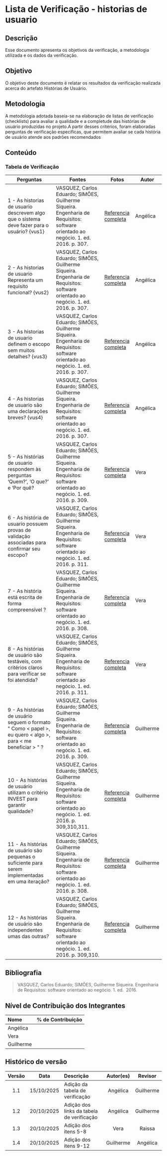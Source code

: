 # Lista de Verificação - historias de usuario
## Descrição
 Esse documento apresenta os objetivos da verificação, a metodologia utilizada e os dados da verificação. 
## Objetivo
O objetivo deste documento é relatar os resultados da verificação realizada acerca do artefato Histórias de Usuário.
## Metodologia
A metodologia adotada baseia-se na elaboração de listas de verificação (checklists) para avaliar a qualidade e a completude das histórias de usuário produzidas no projeto.A partir desses critérios, foram elaboradas perguntas de verificação específicas, que permitem avaliar se cada história de usuário atende aos padrões recomendados

## Conteúdo

### Tabela de Verificação
| Perguntas                                                                                       | Fontes                                                                                                                              | Fotos                                                                                                                                    | Autor    | 
|-------------------------------------------------------------------------------------------------|-------------------------------------------------------------------------------------------------------------------------------------|------------------------------------------------------------------------------------------------------------------------------------------|----------|
| 1 - As historias de usuario descrevem algo que o sistema deve fazer para o usuário? {vus1}      | VASQUEZ, Carlos Eduardo; SIMÕES, Guilherme Siqueira. Engenharia de Requisitos: software orientado ao negócio. 1. ed.  2016. p. 307. | [Referencia completa](../../00_assets/pdfs/verificacao/modelagem/historia_de_usuario/Angelica/1-Inspecao-HistoriadeusuariosdoGrupo3.png) | Angélica |
| 2 - As historias de usuario Representa um requisito funcional? {vus2}                           | VASQUEZ, Carlos Eduardo; SIMÕES, Guilherme Siqueira. Engenharia de Requisitos: software orientado ao negócio. 1. ed.  2016. p. 307. | [Referencia completa](../../00_assets/pdfs/verificacao/modelagem/historia_de_usuario/Angelica/2-Inspecao-HistoriadeusuariosdoGrupo3.png) | Angélica |
| 3 - As historias de usuario definem o escopo sem muitos detalhes? {vus3}                        | VASQUEZ, Carlos Eduardo; SIMÕES, Guilherme Siqueira. Engenharia de Requisitos: software orientado ao negócio. 1. ed.  2016. p. 307. | [Referencia completa](../../00_assets/pdfs/verificacao/modelagem/historia_de_usuario/Angelica/3-Inspecao-HistoriadeusuariosdoGrupo3.png) | Angélica |
| 4 - As historias de usuario são uma declarações breves?   {vus4}                                | VASQUEZ, Carlos Eduardo; SIMÕES, Guilherme Siqueira. Engenharia de Requisitos: software orientado ao negócio. 1. ed.  2016. p. 307. | [Referencia completa](../../00_assets/pdfs/verificacao/modelagem/historia_de_usuario/Angelica/4-Inspecao-HistoriadeusuariosdoGrupo3.png) | Angélica |
| 5 - As histórias de usuario respondem às perguntas ‘Quem?’, ‘O que?’ e ‘Por quê?                | VASQUEZ, Carlos Eduardo; SIMÕES, Guilherme Siqueira. Engenharia de Requisitos: software orientado ao negócio. 1. ed.  2016. p. 309. | [Referencia completa](../../00_assets/images/historia_usuario/HistoriaUsuario1.png)                                                      | Vera     |           
| 6 - As história  de usuario possuem provas de validação associadas para confirmar seu escopo?   | VASQUEZ, Carlos Eduardo; SIMÕES, Guilherme Siqueira. Engenharia de Requisitos: software orientado ao negócio. 1. ed.  2016. p. 311. | [Referencia completa](../../00_assets/images/historia_usuario/HistoriaUsuario2.png)                                                      | Vera     |
| 7 - As história está escrita de forma compreensível ?                                           | VASQUEZ, Carlos Eduardo; SIMÕES, Guilherme Siqueira. Engenharia de Requisitos: software orientado ao negócio. 1. ed.  2016. p. 308. | [Referencia completa](../../00_assets/images/historia_usuario/HistoriaUsuario3.png)                                                      | Vera     |
| 8 - As histórias de usuário são testáveis, com critérios claros para verificar se foi atendida? | VASQUEZ, Carlos Eduardo; SIMÕES, Guilherme Siqueira. Engenharia de Requisitos: software orientado ao negócio. 1. ed.  2016. p. 311. | [Referencia completa](../../00_assets/images/historia_usuario/HistoriaUsuario4.png)                                                      | Vera     | 
| 9 - As histórias de usuário seguem o formato " Como < papel >, eu quero < algo >, para < me beneficiar > " ? | VASQUEZ, Carlos Eduardo; SIMÕES, Guilherme Siqueira. Engenharia de Requisitos: software orientado ao negócio. 1. ed.  2016. p. 309. | [Referencia completa](../../00_assets/images/historia_usuario/HistoriaUsuario09.png)                                                      | Guilherme     |    
| 10 - As histórias de usuário utilizam o critério INVEST para garantir qualidade? | VASQUEZ, Carlos Eduardo; SIMÕES, Guilherme Siqueira. Engenharia de Requisitos: software orientado ao negócio. 1. ed.  2016. p. 309,310,311. | [Referencia completa](../../00_assets/images/historia_usuario/HistoriaUsuario06.png)                                                      | Guilherme     |   
| 11 - As histórias de usuário são pequenas o suficiente para serem implementadas em uma iteração?| VASQUEZ, Carlos Eduardo; SIMÕES, Guilherme Siqueira. Engenharia de Requisitos: software orientado ao negócio. 1. ed.  2016. p. 308. | [Referencia completa](../../00_assets/images/historia_usuario/HistoriaUsuario07.png)                                                      | Guilherme     |   
| 12 - As histórias de usuário são independentes umas das outras? | VASQUEZ, Carlos Eduardo; SIMÕES, Guilherme Siqueira. Engenharia de Requisitos: software orientado ao negócio. 1. ed.  2016. p. 309,310. | [Referencia completa](../../00_assets/images/historia_usuario/HistoriaUsuario08.png)                                                      | Guilherme     |    
 
## Bibliografia
> VASQUEZ, Carlos Eduardo; SIMÕES, Guilherme Siqueira. Engenharia de Requisitos: software orientado ao negócio. 1. ed.  2016.

## Nível de Contribuição dos Integrantes

| Nome     | % de Contribuição  |
|:---------|:------------------:|
| Angélica |                    |
|Vera      |                    |
|Guilherme |                    |

## Histórico de versão

| Versão |    Data    | Descrição                                 | Autor(es) |  Revisor  |
|:------:|:----------:|:------------------------------------------|:---------:|:---------:|
|  1.1   | 15/10/2025 | Adição da tabela de verificação           | Angélica  | Guilherme | 
|  1.2   | 20/10/2025 | Adição dos links da tabela de verificação | Angélica  | Guilherme | 
|  1.3   | 20/10/2025 | Adição dos itens 5-8                      |   Vera    |  Raissa   |
|  1.4   | 20/10/2025 | Adição dos itens 9-12                     | Guilherme |  Angélica |
